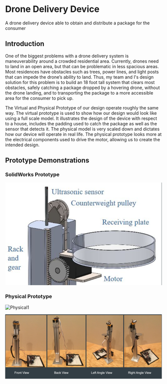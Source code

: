# Drone Delivery Device

A drone delivery device able to obtain and distribute a package for the consumer


## Introduction
One of the biggest problems with a drone delivery system is maneuverability around a crowded residential area. Currently, drones need to land in an open area, but that can be problematic in less spacious areas. Most residences have obstacles such as trees, power lines, and light posts that can impede the drone’s ability to land. Thus, my team and I's design solution for this problem is to build an 18 foot tall system that clears most obstacles, safely catching a package dropped by a hovering drone, without the drone landing, and to transporting the package to a more accessible area for the consumer to pick up.

The Virtual and Physical Prototype of our design operate roughly the same way. The virtual prototype is used to show how our design would look like using a full scale model. It illustrates the design of the device with respect to a house, includes the padding used to catch the package as well as the sensor that detects it. The physical model is very scaled down and dictates how our device will operate in real life. The physical prototype looks more at the electrical components used to drive the motor, allowing us to create the intended design.

## Prototype Demonstrations 

### SolidWorks Prototype

![SolidWorks1](https://github.com/ntava001/drone-delivery-device/blob/main/prototypes/SolidWorks%20Prototype%201.png?raw=true)

### Physical Prototype

![Physical1](https://github.com/ntava001/drone-delivery-device/blob/main/prototypes/Physical%20Prototype.gif?raw=true)

![Physical2](https://github.com/ntava001/drone-delivery-device/blob/main/prototypes/Physical%20Prototype%20Images.png?raw=true)
